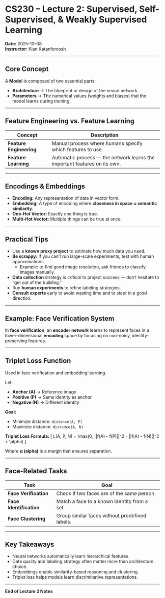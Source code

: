 # CS230 – Lecture 2: Supervised, Self-Supervised, & Weakly Supervised Learning

**Date:** 2025-10-08  
**Instructor:** Kian Katanforoosh  

---

## Core Concept

A **Model** is composed of two essential parts:

- **Architecture** → The blueprint or design of the neural network.  
- **Parameters** → The numerical values (weights and biases) that the model learns during training.

---

## Feature Engineering vs. Feature Learning

| Concept | Description |
|----------|--------------|
| **Feature Engineering** | Manual process where humans specify which features to use. |
| **Feature Learning** | Automatic process — the network learns the important features on its own. |

---

## Encodings & Embeddings

- **Encoding:** Any representation of data in vector form.  
- **Embedding:** A type of encoding where **closeness in space = semantic similarity**.  
- **One-Hot Vector:** Exactly one thing is true.  
- **Multi-Hot Vector:** Multiple things can be true at once.

---

## Practical Tips

- Use a **known proxy project** to estimate how much data you need.  
- **Be scrappy:** if you can’t run large-scale experiments, test with human approximations.  
  - Example: to find good image resolution, ask friends to classify images manually.  
- **Data collection** strategy is *critical* to project success — don’t hesitate to “get out of the building.”  
- Run **human experiments** to refine labeling strategies.  
- **Consult experts** early to avoid wasting time and to steer in a good direction.

---

## Example: Face Verification System

In **face verification**, an **encoder network** learns to represent faces in a lower-dimensional **encoding** space by focusing on non-noisy, identity-preserving features.

---

## Triplet Loss Function

Used in face verification and embedding learning.

Let:
- **Anchor (A)** → Reference image  
- **Positive (P)** → Same identity as anchor  
- **Negative (N)** → Different identity  

**Goal:**  
- Minimize distance: `distance(A, P)`  
- Maximize distance: `distance(A, N)`

**Triplet Loss Formula:**
\[
L(A, P, N) = \max(0, ||f(A) - f(P)||^2 - ||f(A) - f(N)||^2 + \alpha)
\]

Where **α (alpha)** is a margin that ensures separation.

---

## Face-Related Tasks

| Task | Goal |
|------|------|
| **Face Verification** | Check if two faces are of the same person. |
| **Face Identification** | Match a face to a known identity from a set. |
| **Face Clustering** | Group similar faces without predefined labels. |

---

## Key Takeaways

- Neural networks automatically learn hierarchical features.  
- Data quality and labeling strategy often matter more than architecture choice.  
- Embeddings enable similarity-based reasoning and clustering.  
- Triplet loss helps models learn discriminative representations.

---

**End of Lecture 2 Notes**

